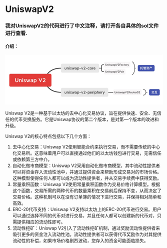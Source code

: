 # UniswapV2

### **我对UniswapV2的代码进行了中文注释，请打开各自具体的sol文件进行查看**.

#### 介绍：

![image-20230524155033168](img/image-20230524155033168.png) 



Uniswap V2是一种基于以太坊的去中心化交易协议，旨在提供快速、安全、无信任的代币交换服务。它是Uniswap协议的第二个版本，是对第一个版本的改进和升级。

Uniswap V2的核心特点包括以下几个方面：

1. 去中心化交易：Uniswap V2使用智能合约来执行交易，而不需要传统的中心化交易所。这意味着用户可以直接通过他们的以太坊钱包进行交易，无需信任或依赖第三方中介。
2. 自动化做市商模型：Uniswap V2采用自动化做市商模型，其中流动性提供者可以将资金存入流动性池中，并通过提供资金来帮助形成交易对的市场价格。这种模型使得任何人都可以成为流动性提供者，并从交易手续费中获得奖励。
3. 常量乘积函数：Uniswap V2使用常量乘积函数作为交易价格计算模型。根据这个函数，交易所需的两种代币的数量乘积在交易前后保持不变，从而决定了交易价格。这种机制可以在没有订单簿的情况下进行交易，并保持相对简单和高效。
4. ERC-20代币支持：Uniswap V2支持以太坊上的ERC-20代币进行交易。用户可以通过选择不同的代币对进行交易，并且任何人都可以创建新的代币对，只需提供相应的流动性即可。
5. 流动性挖矿：Uniswap V2引入了流动性挖矿机制，通过奖励流动性提供者来吸引更多的资金注入流动性池。流动性提供者可以获得代币奖励作为对其提供流动性的补偿，如果市场价格剧烈波动，您存入的资金可能面临损失。



